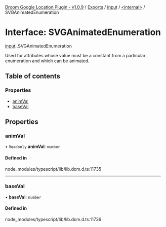 [Droom Google Location Plugin - v1.0.9](../README.md) / [Exports](../modules.md) / [input](../modules/input.md) / [<internal\>](../modules/input._internal_.md) / SVGAnimatedEnumeration

# Interface: SVGAnimatedEnumeration

[input](../modules/input.md).[<internal>](../modules/input._internal_.md).SVGAnimatedEnumeration

Used for attributes whose value must be a constant from a particular enumeration and which can be animated.

## Table of contents

### Properties

- [animVal](input._internal_.SVGAnimatedEnumeration.md#animval)
- [baseVal](input._internal_.SVGAnimatedEnumeration.md#baseval)

## Properties

### animVal

• `Readonly` **animVal**: `number`

#### Defined in

node_modules/typescript/lib/lib.dom.d.ts:11735

___

### baseVal

• **baseVal**: `number`

#### Defined in

node_modules/typescript/lib/lib.dom.d.ts:11736
